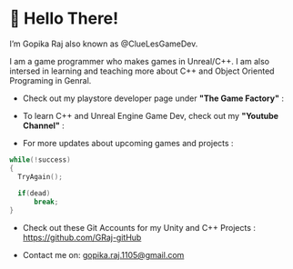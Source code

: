 # 👋 Hello There! 

I’m Gopika Raj also known as @ClueLesGameDev.

I am a game programmer who makes games in Unreal/C++. I am also intersed in learning and teaching more about C++ and Object Oriented Programing in Genral.

- Check out my playstore developer page under **"The Game Factory"** :

- To learn C++ and Unreal Engine Game Dev, check out my **"Youtube Channel"** : 

- For more updates about upcoming games and projects :

```C++
while(!success)
{
  TryAgain();
  
  if(dead)
      break;
}
```

- Check out these Git Accounts for my Unity and C++ Projects : https://github.com/GRaj-gitHub 

- Contact me on: gopika.raj.1105@gmail.com


<!---
ClueLesGameDev/ClueLesGameDev is a ✨ special ✨ repository because its `README.md` (this file) appears on your GitHub profile.
You can click the Preview link to take a look at your changes.
--->
